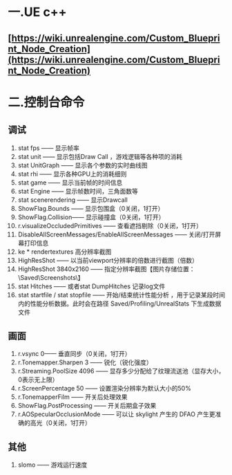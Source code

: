 # 一.UE c++
## [https://wiki.unrealengine.com/Custom_Blueprint_Node_Creation](https://wiki.unrealengine.com/Custom_Blueprint_Node_Creation)
# 二.控制台命令
## 调试
1. stat fps —— 显示帧率
2. stat unit —— 显示包括Draw Call ，游戏逻辑等各种项的消耗
3. stat UnitGraph —— 显示各个参数的实时曲线图
4. stat rhi —— 显示各种GPU上的消耗细则
5. stat game —— 显示当前帧的时间信息
6. stat Engine —— 显示帧数时间，三角面数等
7. stat scenerendering —— 显示Drawcall
8. ShowFlag.Bounds —— 显示包围盒（0关闭，1打开）
9. ShowFlag.Collision—— 显示碰撞盒（0关闭，1打开）
10. r.visualizeOccludedPrimitives —— 查看遮挡剔除（0关闭，1打开）
11. DisableAllScreenMessages/EnableAllScreenMessages —— 关闭/打开屏幕打印信息
12. ke * rendertextures 高分辨率截图
13. HighResShot  —— 以当前viewport分辨率的倍数进行截图（倍数）
14. HighResShot 3840x2160 —— 指定分辨率截图【图片存储位置：\Saved\Screenshots\】
15. stat Hitches —— 或者stat DumpHitches 记录log文件
16. stat startfile / stat stopfile —— 开始/结束统计性能分析  ，用于记录某段时间内的性能分析数据。此时会在路径 Saved/Profiling/UnrealStats 下生成数据文件
## 画面
1. r.vsync 0—— 垂直同步（0关闭，1打开）
2. r.Tonemapper.Sharpen 3 —— 锐化（锐化强度）
3. r.Streaming.PoolSize 4096 —— 显存多少分配给了纹理流送池（显存大小，0表示无上限）
4. r.ScreenPercentage 50 —— 设置渲染分辨率为默认大小的50%
5. r.TonemapperFilm —— 开关后处理效果
6. ShowFlag.PostProcessing —— 开关后期盒子效果
7. r.AOSpecularOcclusionMode —— 可以让 skylight 产生的 DFAO 产生更准确的高光（0关闭，1打开）
## 其他
1. slomo —— 游戏运行速度
